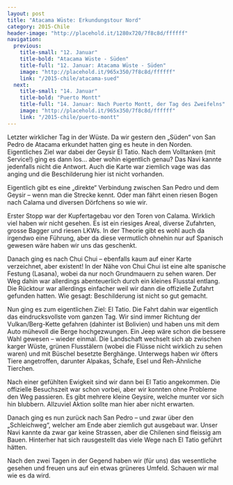 ```yaml
---
layout: post
title: "Atacama Wüste: Erkundungstour Nord"
category: 2015-Chile
header-image: "http://placehold.it/1280x720/7f8c8d/ffffff"
navigation:
  previous:
    title-small: "12. Januar"
    title-bold: "Atacama Wüste - Süden"
    title-full: "12. Januar: Atacama Wüste - Süden"
    image: "http://placehold.it/965x350/7f8c8d/ffffff"
    link: "/2015-chile/atacama-sued"
  next:
    title-small: "14. Januar"
    title-bold: "Puerto Montt"
    title-full: "14. Januar: Nach Puerto Montt, der Tag des Zweifelns"
    image: "http://placehold.it/965x350/7f8c8d/ffffff"
    link: "/2015-chile/puerto-montt"
---
```

Letzter wirklicher Tag in der Wüste. Da wir gestern den „Süden“ von San Pedro de Atacama erkundet hatten ging es heute in den Norden. Eigentliches Ziel war dabei der Geysir El Tatio. Nach dem Volltanken (mit Service!) ging es dann los… aber wohin eigentlich genau? Das Navi kannte jedenfalls nicht die Antwort. Auch die Karte war ziemlich vage was das anging und die Beschilderung hier ist nicht vorhanden. 

Eigentlich gibt es eine „direkte“ Verbindung zwischen San Pedro und dem Geysir – wenn man die Strecke kennt. Oder man fährt einen riesen Bogen nach Calama und diversen Dörfchens so wie wir.  

Erster Stopp war der Kupfertagebau vor den Toren von Calama. Wirklich viel haben wir nicht gesehen. Es ist ein riesiges Areal, diverse Zufahrten, grosse Bagger und riesen LKWs. In der Theorie gibt es wohl auch da irgendwo eine Führung, aber da diese vermutlich ohnehin nur auf Spanisch gewesen wäre haben wir uns das geschenkt.  

Danach ging es nach Chui Chui – ebenfalls kaum auf einer Karte verzeichnet, aber existent! In der Nähe von Chui Chui ist eine alte spanische Festung (Lasana), wobei da nur noch Grundmauern zu sehen waren. Der Weg dahin war allerdings abenteuerlich durch ein kleines Flusstal entlang. Die Rücktour war allerdings einfacher weil wir dann die offizielle Zufahrt gefunden hatten. Wie gesagt: Beschilderung ist nicht so gut gemacht.  

Nun ging es zum eigentlichen Ziel: El Tatio. Die Fahrt dahin war eigentlich das eindrucksvollste vom ganzen Tag. Wir sind immer Richtung der Vulkan/Berg-Kette gefahren (dahinter ist Bolivien) und haben uns mit dem Auto mühevoll die Berge hochgezwungen. Ein Jeep wäre schon die bessere Wahl gewesen – wieder einmal. Die Landschaft wechselt sich ab zwischen karger Wüste, grünen Flusstälern (wobei die Flüsse nicht wirklich zu sehen waren) und mit Büschel besetzte Berghänge. Unterwegs haben wir öfters Tiere angetroffen, darunter Alpakas, Schafe, Esel und Reh-Ähnliche Tierchen.  

Nach einer gefühlten Ewigkeit sind wir dann bei El Tatio angekommen. Die offizielle Besuchszeit war schon vorbei, aber wir konnten ohne Probleme den Weg passieren. Es gibt mehrere kleine Geysire, welche munter vor sich hin blubbern. Allzuviel Aktion sollte man hier aber nicht erwarten.  

Danach ging es nun zurück nach San Pedro – und zwar über den „Schleichweg“, welcher am Ende aber ziemlich gut ausgebaut war. Unser Navi kannte da zwar gar keine Strassen, aber die Chilenen sind fleissig am Bauen. Hinterher hat sich rausgestellt das viele Wege nach El Tatio geführt hätten. 

Nach den zwei Tagen in der Gegend haben wir (für uns) das wesentliche gesehen und freuen uns auf ein etwas grüneres Umfeld. Schauen wir mal wie es da wird. 